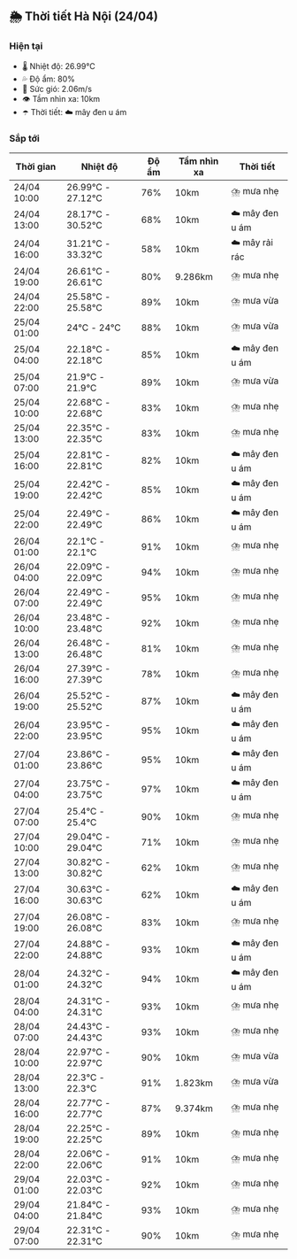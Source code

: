 ## 🌦️ Thời tiết Hà Nội (24/04)

### Hiện tại

- 🌡️ Nhiệt độ: 26.99℃
- 💦 Độ ẩm: 80%
- 💨 Sức gió: 2.06m/s
- 👁️ Tầm nhìn xa: 10km
- ☂️ Thời tiết: ☁️ mây đen u ám

### Sắp tới

| Thời gian | Nhiệt độ | Độ ẩm | Tầm nhìn xa | Thời tiết |
| --- | --- | --- | --- | --- |
| 24/04 10:00 | 26.99℃ - 27.12℃ | 76% | 10km | ⛈️ mưa nhẹ |
| 24/04 13:00 | 28.17℃ - 30.52℃ | 68% | 10km | ☁️ mây đen u ám |
| 24/04 16:00 | 31.21℃ - 33.32℃ | 58% | 10km | ☁️ mây rải rác |
| 24/04 19:00 | 26.61℃ - 26.61℃ | 80% | 9.286km | ⛈️ mưa nhẹ |
| 24/04 22:00 | 25.58℃ - 25.58℃ | 89% | 10km | ⛈️ mưa vừa |
| 25/04 01:00 | 24℃ - 24℃ | 88% | 10km | ⛈️ mưa vừa |
| 25/04 04:00 | 22.18℃ - 22.18℃ | 85% | 10km | ☁️ mây đen u ám |
| 25/04 07:00 | 21.9℃ - 21.9℃ | 89% | 10km | ⛈️ mưa vừa |
| 25/04 10:00 | 22.68℃ - 22.68℃ | 83% | 10km | ⛈️ mưa nhẹ |
| 25/04 13:00 | 22.35℃ - 22.35℃ | 83% | 10km | ⛈️ mưa nhẹ |
| 25/04 16:00 | 22.81℃ - 22.81℃ | 82% | 10km | ☁️ mây đen u ám |
| 25/04 19:00 | 22.42℃ - 22.42℃ | 85% | 10km | ☁️ mây đen u ám |
| 25/04 22:00 | 22.49℃ - 22.49℃ | 86% | 10km | ☁️ mây đen u ám |
| 26/04 01:00 | 22.1℃ - 22.1℃ | 91% | 10km | ⛈️ mưa nhẹ |
| 26/04 04:00 | 22.09℃ - 22.09℃ | 94% | 10km | ⛈️ mưa nhẹ |
| 26/04 07:00 | 22.49℃ - 22.49℃ | 95% | 10km | ⛈️ mưa nhẹ |
| 26/04 10:00 | 23.48℃ - 23.48℃ | 92% | 10km | ⛈️ mưa nhẹ |
| 26/04 13:00 | 26.48℃ - 26.48℃ | 81% | 10km | ⛈️ mưa nhẹ |
| 26/04 16:00 | 27.39℃ - 27.39℃ | 78% | 10km | ⛈️ mưa nhẹ |
| 26/04 19:00 | 25.52℃ - 25.52℃ | 87% | 10km | ☁️ mây đen u ám |
| 26/04 22:00 | 23.95℃ - 23.95℃ | 95% | 10km | ☁️ mây đen u ám |
| 27/04 01:00 | 23.86℃ - 23.86℃ | 95% | 10km | ☁️ mây đen u ám |
| 27/04 04:00 | 23.75℃ - 23.75℃ | 97% | 10km | ☁️ mây đen u ám |
| 27/04 07:00 | 25.4℃ - 25.4℃ | 90% | 10km | ⛈️ mưa nhẹ |
| 27/04 10:00 | 29.04℃ - 29.04℃ | 71% | 10km | ⛈️ mưa nhẹ |
| 27/04 13:00 | 30.82℃ - 30.82℃ | 62% | 10km | ⛈️ mưa nhẹ |
| 27/04 16:00 | 30.63℃ - 30.63℃ | 62% | 10km | ☁️ mây đen u ám |
| 27/04 19:00 | 26.08℃ - 26.08℃ | 83% | 10km | ⛈️ mưa nhẹ |
| 27/04 22:00 | 24.88℃ - 24.88℃ | 93% | 10km | ☁️ mây đen u ám |
| 28/04 01:00 | 24.32℃ - 24.32℃ | 94% | 10km | ☁️ mây đen u ám |
| 28/04 04:00 | 24.31℃ - 24.31℃ | 93% | 10km | ⛈️ mưa nhẹ |
| 28/04 07:00 | 24.43℃ - 24.43℃ | 93% | 10km | ⛈️ mưa nhẹ |
| 28/04 10:00 | 22.97℃ - 22.97℃ | 90% | 10km | ⛈️ mưa vừa |
| 28/04 13:00 | 22.3℃ - 22.3℃ | 91% | 1.823km | ⛈️ mưa vừa |
| 28/04 16:00 | 22.77℃ - 22.77℃ | 87% | 9.374km | ⛈️ mưa nhẹ |
| 28/04 19:00 | 22.25℃ - 22.25℃ | 89% | 10km | ⛈️ mưa nhẹ |
| 28/04 22:00 | 22.06℃ - 22.06℃ | 91% | 10km | ⛈️ mưa nhẹ |
| 29/04 01:00 | 22.03℃ - 22.03℃ | 92% | 10km | ⛈️ mưa nhẹ |
| 29/04 04:00 | 21.84℃ - 21.84℃ | 93% | 10km | ⛈️ mưa nhẹ |
| 29/04 07:00 | 22.31℃ - 22.31℃ | 90% | 10km | ⛈️ mưa nhẹ |
